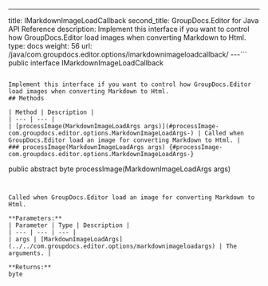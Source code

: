 ---
title: IMarkdownImageLoadCallback
second_title: GroupDocs.Editor for Java API Reference
description: Implement this interface if you want to control how GroupDocs.Editor load images when converting Markdown to Html.
type: docs
weight: 56
url: /java/com.groupdocs.editor.options/imarkdownimageloadcallback/
---```
public interface IMarkdownImageLoadCallback
```

Implement this interface if you want to control how GroupDocs.Editor load images when converting Markdown to Html.
## Methods

| Method | Description |
| --- | --- |
| [processImage(MarkdownImageLoadArgs args)](#processImage-com.groupdocs.editor.options.MarkdownImageLoadArgs-) | Called when GroupDocs.Editor load an image for converting Markdown to Html. |
### processImage(MarkdownImageLoadArgs args) {#processImage-com.groupdocs.editor.options.MarkdownImageLoadArgs-}
```
public abstract byte processImage(MarkdownImageLoadArgs args)
```


Called when GroupDocs.Editor load an image for converting Markdown to Html.

**Parameters:**
| Parameter | Type | Description |
| --- | --- | --- |
| args | [MarkdownImageLoadArgs](../../com.groupdocs.editor.options/markdownimageloadargs) | The arguments. |

**Returns:**
byte
